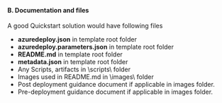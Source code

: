 <br><h4><b>B. Documentation and files</b></h4>
<p>A good Quickstart solution would  have following files</p>
<ul>
<li><strong>azuredeploy.json</strong> in template root folder</li>
<li><strong>azuredeploy.parameters.json</strong> in template root folder</li>
<li><strong>README.md</strong> in template root folder</li>
<li><strong>metadata.json</strong> in template root folder</li>
<li>Any  Scripts, artifacts in \scripts\ folder</li>
<li>Images  used in README.md in \images\ folder</li>
<li>Post  deployment guidance document if applicable in images folder.</li>
<li>Pre-deployment  guidance document if applicable in images folder.</li>
</ul>
